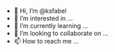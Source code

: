 - 👋 Hi, I’m @ksfabel
- 👀 I’m interested in ...
- 🌱 I’m currently learning ...
- 💞️ I’m looking to collaborate on ...
- 📫 How to reach me ...

<!---
ksfabel/ksfabel is a ✨ special ✨ repository because its `README.md` (this file) appears on your GitHub profile.
You can click the Preview link to take a look at your changes.
--->
